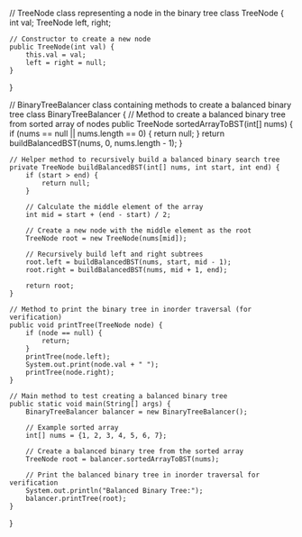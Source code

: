 // TreeNode class representing a node in the binary tree
class TreeNode {
    int val;
    TreeNode left, right;

    // Constructor to create a new node
    public TreeNode(int val) {
        this.val = val;
        left = right = null;
    }
}



// BinaryTreeBalancer class containing methods to create a balanced binary tree
class BinaryTreeBalancer {
    // Method to create a balanced binary tree from sorted array of nodes
    public TreeNode sortedArrayToBST(int[] nums) {
        if (nums == null || nums.length == 0) {
            return null;
        }
        return buildBalancedBST(nums, 0, nums.length - 1);
    }

    // Helper method to recursively build a balanced binary search tree
    private TreeNode buildBalancedBST(int[] nums, int start, int end) {
        if (start > end) {
            return null;
        }

        // Calculate the middle element of the array
        int mid = start + (end - start) / 2;

        // Create a new node with the middle element as the root
        TreeNode root = new TreeNode(nums[mid]);

        // Recursively build left and right subtrees
        root.left = buildBalancedBST(nums, start, mid - 1);
        root.right = buildBalancedBST(nums, mid + 1, end);

        return root;
    }

    // Method to print the binary tree in inorder traversal (for verification)
    public void printTree(TreeNode node) {
        if (node == null) {
            return;
        }
        printTree(node.left);
        System.out.print(node.val + " ");
        printTree(node.right);
    }

    // Main method to test creating a balanced binary tree
    public static void main(String[] args) {
        BinaryTreeBalancer balancer = new BinaryTreeBalancer();

        // Example sorted array
        int[] nums = {1, 2, 3, 4, 5, 6, 7};

        // Create a balanced binary tree from the sorted array
        TreeNode root = balancer.sortedArrayToBST(nums);

        // Print the balanced binary tree in inorder traversal for verification
        System.out.println("Balanced Binary Tree:");
        balancer.printTree(root);
    }
}
